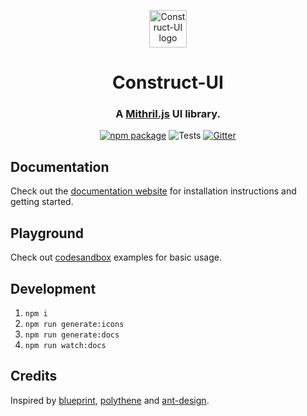 <p align="center">
  <a href="https://vrimar.github.io/construct-ui" rel="noopener" target="_blank"><img width="60" src="https://raw.githubusercontent.com/vrimar/construct-ui/master/docs/src/logo.svg?sanitize=true" alt="Construct-UI logo"></a></p>
</p>

<h1 align="center">Construct-UI</h1>

<div align="center">

### A [Mithril.js](https://github.com/MithrilJS/mithril.js) UI library.

[![npm package](https://img.shields.io/npm/v/construct-ui/latest.svg)](https://www.npmjs.com/package/construct-ui)
![Tests](https://github.com/vrimar/construct-ui/actions/workflows/run-tests.yml/badge.svg)
[![Gitter](https://img.shields.io/gitter/room/vrimar/construct-ui.svg)](https://gitter.im/construct-ui/Lobby)

</div>

## Documentation
Check out the [documentation website](https://vrimar.github.io/construct-ui) for installation instructions and getting started.

## Playground
Check out [codesandbox](https://codesandbox.io/s/x7zzjovzyz) examples for basic usage.

## Development
1. `npm i`
2. `npm run generate:icons`
3. `npm run generate:docs`
4. `npm run watch:docs`

## Credits
Inspired by [blueprint](https://github.com/palantir/blueprint), [polythene](https://github.com/ArthurClemens/polythene) and [ant-design](https://github.com/ant-design/ant-design).
